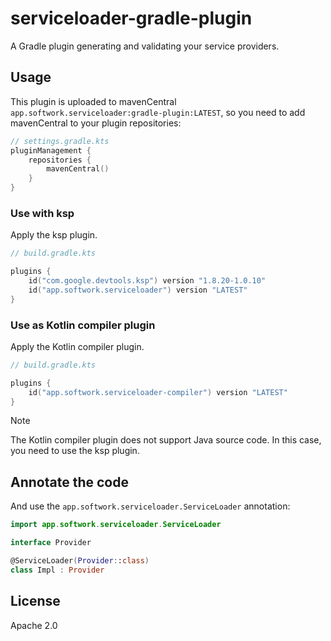 # serviceloader-gradle-plugin

A Gradle plugin generating and validating your service providers.

## Usage

This plugin is uploaded to mavenCentral `app.softwork.serviceloader:gradle-plugin:LATEST`, so you need to add
mavenCentral to your plugin repositories:

```kotlin
// settings.gradle.kts
pluginManagement {
    repositories {
        mavenCentral()
    }
}
```

### Use with ksp

Apply the ksp plugin.

```kotlin
// build.gradle.kts

plugins {
    id("com.google.devtools.ksp") version "1.8.20-1.0.10"
    id("app.softwork.serviceloader") version "LATEST"
}
```

### Use as Kotlin compiler plugin

Apply the Kotlin compiler plugin.

```kotlin
// build.gradle.kts

plugins {
    id("app.softwork.serviceloader-compiler") version "LATEST"
}
```

> [!NOTE]
> The Kotlin compiler plugin does not support Java source code. In this case, you need to use the ksp plugin.

## Annotate the code

And use the `app.softwork.serviceloader.ServiceLoader` annotation:

```kotlin
import app.softwork.serviceloader.ServiceLoader

interface Provider

@ServiceLoader(Provider::class)
class Impl : Provider
```

## License

Apache 2.0
